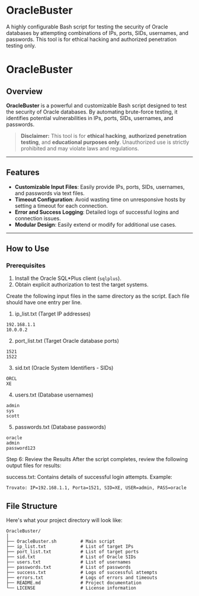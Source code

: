 # OracleBuster
A highly configurable Bash script for testing the security of Oracle databases by attempting combinations of IPs, ports, SIDs, usernames, and passwords. This tool is for ethical hacking and authorized penetration testing only.




# OracleBuster

## Overview
**OracleBuster** is a powerful and customizable Bash script designed to test the security of Oracle databases. By automating brute-force testing, it identifies potential vulnerabilities in IPs, ports, SIDs, usernames, and passwords.

> **Disclaimer:** This tool is for **ethical hacking**, **authorized penetration testing**, and **educational purposes only**. Unauthorized use is strictly prohibited and may violate laws and regulations.

---

## Features
- **Customizable Input Files**: Easily provide IPs, ports, SIDs, usernames, and passwords via text files.
- **Timeout Configuration**: Avoid wasting time on unresponsive hosts by setting a timeout for each connection.
- **Error and Success Logging**: Detailed logs of successful logins and connection issues.
- **Modular Design**: Easily extend or modify for additional use cases.

---
## How to Use

### Prerequisites
1. Install the Oracle SQL*Plus client (`sqlplus`).
2. Obtain explicit authorization to test the target systems.



Create the following input files in the same directory as the script. Each file should have one entry per line.

1. ip_list.txt (Target IP addresses)
```plaintext
192.168.1.1
10.0.0.2
```

2. port_list.txt (Target Oracle database ports)
```
1521
1522
```

3. sid.txt (Oracle System Identifiers - SIDs)
```
ORCL
XE
```

4. users.txt (Database usernames)
```
admin
sys
scott
```

5. passwords.txt (Database passwords)
```
oracle
admin
password123
```



Step 6: Review the Results
After the script completes, review the following output files for results:

success.txt: Contains details of successful login attempts. Example:

```
Trovato: IP=192.168.1.1, Porta=1521, SID=XE, USER=admin, PASS=oracle
```





## File Structure
Here's what your project directory will look like:

```plaintext
OracleBuster/
│
├── OracleBuster.sh         # Main script
├── ip_list.txt             # List of target IPs
├── port_list.txt           # List of target ports
├── sid.txt                 # List of Oracle SIDs
├── users.txt               # List of usernames
├── passwords.txt           # List of passwords
├── success.txt             # Logs of successful attempts
├── errors.txt              # Logs of errors and timeouts
├── README.md               # Project documentation
└── LICENSE                 # License information


